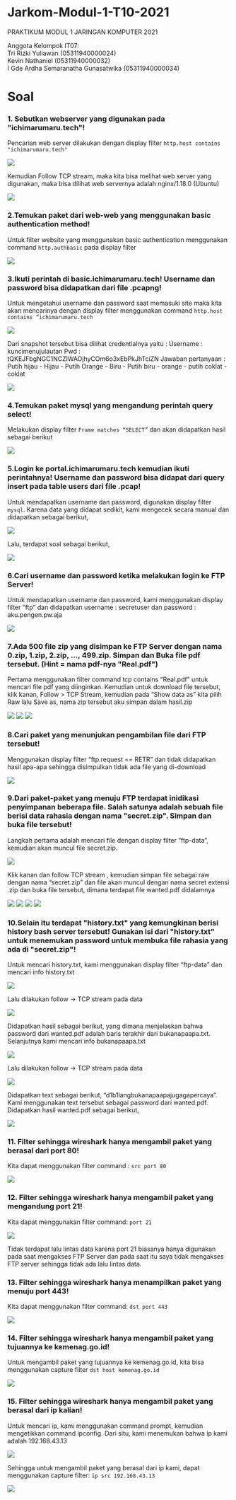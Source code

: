 # Jarkom-Modul-1-T10-2021

PRAKTIKUM MODUL 1 JARINGAN KOMPUTER 2021

Anggota Kelompok IT07:<br>
Tri Rizki Yuliawan (05311940000024) <br>
Kevin Nathaniel (05311940000032) <br>
I Gde Ardha Semaranatha Gunasatwika (05311940000034) <br>

# Soal <a name="Soal"></a>

### 1. Sebutkan webserver yang digunakan pada "ichimarumaru.tech"!

Pencarian web server dilakukan dengan display filter `http.host contains "ichimarumaru.tech"`

<img src="screenshot/1.1.png">

Kemudian Follow TCP stream, maka kita bisa melihat web server yang digunakan, maka bisa dilihat web servernya adalah nginx/1.18.0 (Ubuntu)

<img src="screenshot/1.2.png">

### 2.Temukan paket dari web-web yang menggunakan basic authentication method!

Untuk filter website yang menggunakan basic authentication menggunakan command `http.authbasic` pada display filter

<img src="screenshot/2.1.png">

### 3.Ikuti perintah di basic.ichimarumaru.tech! Username dan password bisa didapatkan dari file .pcapng!

Untuk mengetahui username dan password saat memasuki site maka kita akan mencarinya dengan display filter menggunakan command `http.host contains “ichimarumaru.tech`

<img src="screenshot/3.1.png">

Dari snapshot tersebut bisa dilihat credentialnya yaitu :
Username : kuncimenujulautan
Pwd : tQKEJFbgNGC1NCZlWAOjhyCOm6o3xEbPkJhTciZN
Jawaban pertanyaan : Putih hijau - Hijau - Putih Orange - Biru - Putih biru - orange - putih coklat - coklat

<img src="screenshot/3.2.png">

### 4.Temukan paket mysql yang mengandung perintah query select!

Melakukan display filter `Frame matches “SELECT”` dan akan didapatkan hasil sebagai berikut

<img src="screenshot/4.1.png">

### 5.Login ke portal.ichimarumaru.tech kemudian ikuti perintahnya! Username dan password bisa didapat dari query insert pada table users dari file .pcap!

Untuk mendapatkan username dan password, digunakan display filter `mysql`. Karena data yang didapat sedikit, kami mengecek secara manual dan didapatkan sebagai berikut,

<img src="screenshot/5.1.png">

Lalu, terdapat soal sebagai berikut,

<img src="screenshot/5.2.png">

### 6.Cari username dan password ketika melakukan login ke FTP Server!

Untuk mendapatkan username dan password, kami menggunakan display filter “ftp” dan didapatkan username : secretuser dan password :  aku.pengen.pw.aja

<img src="screenshot/6.1.png">

### 7.Ada 500 file zip yang disimpan ke FTP Server dengan nama 0.zip, 1.zip, 2.zip, ..., 499.zip. Simpan dan Buka file pdf tersebut. (Hint = nama pdf-nya "Real.pdf")

Pertama menggunakan filter command tcp contains “Real.pdf” untuk mencari file pdf yang diinginkan. Kemudian untuk download file tersebut, klik kanan, Follow > TCP Stream, kemudian pada “Show data as” kita pilih Raw lalu Save as, nama zip tersebut aku simpan dalam hasil.zip

<img src="screenshot/7.1.png">
<img src="screenshot/7.2.png">
<img src="screenshot/7.3.png">

### 8.Cari paket yang menunjukan pengambilan file dari FTP tersebut!

Menggunakan display filter “ftp.request == RETR” dan tidak didapatkan hasil apa-apa sehingga disimpulkan tidak ada file yang di-download

<img src="screenshot/8.1.png">

### 9.Dari paket-paket yang menuju FTP terdapat inidikasi penyimpanan beberapa file. Salah satunya adalah sebuah file berisi data rahasia dengan nama "secret.zip". Simpan dan buka file tersebut!

Langkah pertama adalah mencari file dengan display filter “ftp-data”, kemudian akan muncul file secret.zip. 

<img src="screenshot/9.1.png">

Klik kanan dan follow TCP stream , kemudian simpan file sebagai raw dengan nama “secret.zip” dan file akan muncul dengan nama secret extensi .zip dan buka file tersebut, dimana terdapat file wanted.pdf didalamnya

<img src="screenshot/9.2.png">
<img src="screenshot/9.3.png">
<img src="screenshot/9.4.png">
<img src="screenshot/9.5.png">

### 10.Selain itu terdapat "history.txt" yang kemungkinan berisi history bash server tersebut! Gunakan isi dari "history.txt" untuk menemukan password untuk membuka file rahasia yang ada di "secret.zip"!

Untuk mencari history.txt, kami menggunakan display filter “ftp-data” dan mencari info history.txt

<img src="screenshot/10.1.png">

Lalu dilakukan follow -> TCP stream pada data

<img src="screenshot/10.2.png">

Didapatkan hasil sebagai berikut, yang dimana menjelaskan bahwa password dari wanted.pdf adalah baris terakhir dari bukanapaapa.txt. Selanjutnya kami mencari info bukanapaapa.txt

<img src="screenshot/10.3.png">

Lalu dilakukan follow -> TCP stream pada data

<img src="screenshot/10.4.png">

Didapatkan text sebagai berikut, “d1b1langbukanapaapajugagapercaya”. Kami menggunakan text tersebut sebagai password dari wanted.pdf. Didapatkan hasil wanted.pdf sebagai berikut,

<img src="screenshot/10.5.png">

### 11. Filter sehingga wireshark hanya mengambil paket yang berasal dari port 80!

Kita dapat menggunakan filter command : `src port 80`

<img src="screenshot/11.1.png">

### 12. Filter sehingga wireshark hanya mengambil paket yang mengandung port 21!

Kita dapat menggunakan filter command: `port 21`

<img src="screenshot/12.1.png">

Tidak terdapat lalu lintas data karena port 21 biasanya hanya digunakan pada saat mengakses FTP Server dan pada saat itu saya tidak mengakses FTP server sehingga tidak ada lalu lintas data.

### 13. Filter sehingga wireshark hanya menampilkan paket yang menuju port 443!

Kita dapat menggunakan filter command: `dst port 443`

<img src="screenshot/13.1.png">

### 14. Filter sehingga wireshark hanya mengambil paket yang tujuannya ke kemenag.go.id!

Untuk mengambil paket yang tujuannya ke kemenag.go.id, kita bisa menggunakan capture filter `dst host kemenag.go.id`

<img src="screenshot/14.1.png">

### 15. Filter sehingga wireshark hanya mengambil paket yang berasal dari ip kalian!

Untuk mencari ip, kami menggunakan command prompt, kemudian mengetikkan command ipconfig. Dari situ, kami menemukan bahwa ip kami adalah 192.168.43.13

<img src="screenshot/15.1.png">

Sehingga untuk mengambil paket yang berasal dari ip kami, dapat menggunakan capture filter: `ip src 192.168.43.13`

<img src="screenshot/15.2.png">
